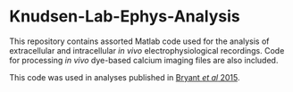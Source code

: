 # Knudsen-Lab-Ephys-Analysis

This repository contains assorted Matlab code used for the analysis of extracellular and intracellular *in vivo* electrophysiological recordings. Code for processing *in vivo* dye-based calcium imaging files are also included.

This code was used in analyses published in [Bryant *et al* 2015](https://www.jneurosci.org/content/jneuro/35/2/761.full.pdf).
